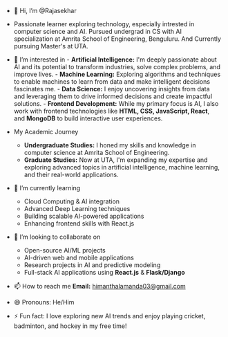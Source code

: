 - 👋 Hi, I’m @Rajasekhar

-  Passionate learner exploring technology, especially intrested in computer science and AI. Pursued undergrad in CS with AI specialization at Amrita School of Engineering, Benguluru. And Currently pursuing Master's at UTA.

- 👀 I’m interested in
                       - **Artificial Intelligence:** I'm deeply passionate about AI and its potential to transform industries, solve complex problems, and improve lives.
                       - **Machine Learning:** Exploring algorithms and techniques to enable machines to learn from data and make intelligent decisions fascinates me.
                       - **Data Science:** I enjoy uncovering insights from data and leveraging them to drive informed decisions and create impactful solutions.
                       - **Frontend Development:** While my primary focus is AI, I also work with frontend technologies like **HTML, CSS, JavaScript, React**, and **MongoDB** to build interactive user experiences.

-  My Academic Journey
      - **Undergraduate Studies:** I honed my skills and knowledge in computer science at Amrita School of Engineering.
      - **Graduate Studies:** Now at UTA, I'm expanding my expertise and exploring advanced topics in artificial intelligence, machine learning, and their real-world applications.

- 🌱 I’m currently learning
  - Cloud Computing & AI integration  
  - Advanced Deep Learning techniques   
  - Building scalable AI-powered applications  
  - Enhancing frontend skills with React.js
    
- 💞️ I’m looking to collaborate on
  - Open-source AI/ML projects  
  - AI-driven web and mobile applications  
  - Research projects in AI and predictive modeling  
  - Full-stack AI applications using **React.js** & **Flask/Django**
    
- 📫 How to reach me 
   **Email:** himanthalamanda03@gmail.com
  
- 😄 Pronouns: He/Him
  
- ⚡ Fun fact: I love exploring new AI trends and enjoy playing cricket, badminton, and hockey in my free time!  

<!---
RajasekharAHN/RajasekharAHN is a ✨ special ✨ repository because its `README.md` (this file) appears on your GitHub profile.
You can click the Preview link to take a look at your changes.
--->
